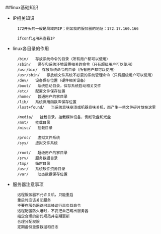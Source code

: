 ##linux基础知识

- IP相关知识
        
        172开头的一般是局域网IP；例如我的服务器的地址：172.17.160.166
        
        ifconfig用来查看IP
        
- linux各目录的作用
        
        /bin/   存放系统命令的目录（所有用户都可以使用）
        /sbin/   保存和系统环境设置相关的命令（只有超级用户可以使用）
        /usr/bin/  存放系统命令的目录（所有用户都可以使用）
        /usr/sbin/   存放根文件系统不必要的系统管理命令（只有超级用户可以使用）
        /dev/   设备保存位置（硬件相关设备）
        /boot/   系统启动目录，保存系统启动相关文件
        /etc/   配置文件保存位置
        /home/   普通用户的家目录
        /lib/   系统调用函数库保存位置
        /lost+found/   当系统意味崩溃或机器意味关机，而产生一些文件碎片放在这里
        
        /media/   挂载目录，挂载媒体设备，例如软盘和光盘
        /mnt/   挂载目录
        /misc/   挂载目录
        
        /proc/   虚拟文件系统
        /sys/   虚拟文件系统
        
        /root/   超级用户的家目录
        /srv/   服务数据目录
        /tmp/   临时目录
        /usr/   系统软件资源目录
        /var/    动态数据保存位置

- 服务器注意事项
        
        远程服务器不允许关机，只能重启
        重启时应该关闭服务
        不要在服务器访问高峰运行高负载命令
        远程配置防火墙时，不要把自己踢出服务器
        指定合理的密码规范并定期更新
        合理分配权限
        定期备份重要数据和日志

